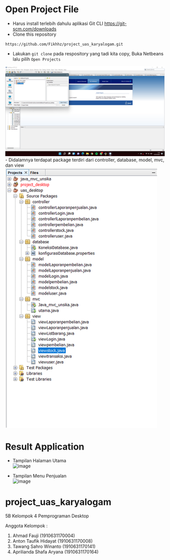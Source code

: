 # Open Project File 
- Harus install terlebih dahulu aplikasi Git CLI
https://git-scm.com/downloads
- Clone this repository
```console
https://github.com/Fikhhz/project_uas_karyalogam.git
```
- Lakukan ```git clone``` pada respository yang tadi kita copy, Buka Netbeans lalu pilih ```Open Projects```<br>
<img src="Screenshoot/Screenshot (27).png">
- Didalamnya terdapat package terdiri dari controller, database, model, mvc, dan view <br>
<img src="Screenshoot/12.png">

# Result Application
- Tampilan Halaman Utama <br>
![image](https://user-images.githubusercontent.com/95403285/149063781-d3dff940-af18-4776-8d02-5fee5ba03951.png)

- Tampilan Menu Penjualan <br>
![image](https://user-images.githubusercontent.com/95403285/149063840-dc6f2b27-0cd4-47c8-b9b4-414222fbf458.png)

# project_uas_karyalogam
5B Kelompok 4 Pemprograman Desktop

Anggota Kelompok :
1. Ahmad Fauji (1910631170004)
2. Anton Taufik Hidayat (1910631170008)
3. Tawang Sahro Winanto (1910631170141)
4. Aprilianda Shafa Aryana (1910631170164)
